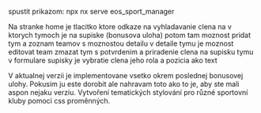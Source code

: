 spustit prikazom: npx nx serve eos_sport_manager

Na stranke home je tlacitko ktore odkaze na vyhladavanie clena na v ktorych tymoch je na supiske (bonusova uloha)
potom tam moznost pridat tym
a zoznam teamov s moznostou detailu
v detaile tymu je moznost editovat team zmazat tym s potvrdenim a priradenie clena na supisku tymu
v formulare supisky je vybratie clena jeho rola a pozicia ako text

V aktualnej verzii je implementovane vsetko okrem poslednej bonusovej ulohy. Pokusim ju este dorobit ale nahravam toto ako to je, aby ste mali aspon nejaku verziu. Vytvoření tematických stylování pro různé sportovní kluby pomocí css proměnných.
